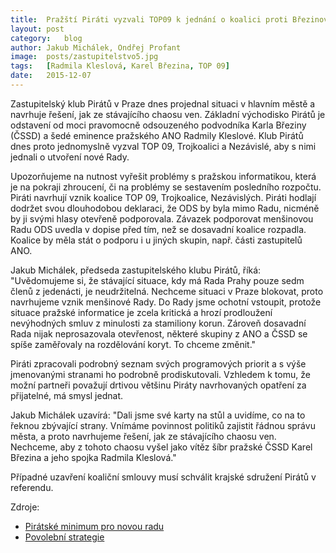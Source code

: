 ```yaml
---
title:	Pražští Piráti vyzvali TOP09 k jednání o koalici proti Březinovi a Kleslové
layout:	post
category:	blog
author:	Jakub Michálek, Ondřej Profant
image:	posts/zastupitelstvo5.jpg
tags:	[Radmila Kleslová, Karel Březina, TOP 09]
date:	2015-12-07
---
```


Zastupitelský klub Pirátů v Praze dnes projednal situaci v hlavním městě a navrhuje řešení, jak ze stávajícího chaosu ven. Základní východisko Pirátů je odstavení od moci pravomocně odsouzeného podvodníka Karla Březiny (ČSSD) a šedé eminence pražského ANO Radmily Kleslové. Klub Pirátů dnes proto jednomyslně vyzval TOP 09, Trojkoalici a Nezávislé, aby s nimi jednali o utvoření nové Rady.

Upozorňujeme na nutnost vyřešit problémy s pražskou informatikou, která je na pokraji zhroucení, či na problémy se sestavením posledního rozpočtu. Piráti navrhují vznik koalice TOP 09, Trojkoalice, Nezávislých. Piráti hodlají dodržet svou dlouhodobou deklaraci, že ODS by byla mimo Radu, nicméně by ji svými hlasy otevřeně podporovala. Závazek podporovat menšinovou Radu ODS uvedla v dopise před tím, než se dosavadní koalice rozpadla. Koalice by měla stát o podporu i u jiných skupin, např. části zastupitelů ANO.

Jakub Michálek, předseda zastupitelského klubu Pirátů, říká: "Uvědomujeme si, že stávající situace, kdy má Rada Prahy pouze sedm členů z jedenácti, je neudržitelná. Nechceme situaci v Praze blokovat, proto navrhujeme vznik menšinové Rady. Do Rady jsme ochotní vstoupit, protože situace pražské informatice je zcela kritická a hrozí prodloužení nevýhodných smluv z minulosti za stamiliony korun. Zároveň dosavadní Rada nijak neprosazovala otevřenost, některé skupiny z ANO a ČSSD se spíše zaměřovaly na rozdělování koryt. To chceme změnit."

Piráti zpracovali podrobný seznam svých programových priorit a s výše jmenovanými stranami ho podrobně prodiskutovali. Vzhledem k tomu, že možní partneři považují drtivou většinu Piráty navrhovaných opatření za přijatelné, má smysl jednat.

Jakub Michálek uzavírá: "Dali jsme své karty na stůl a uvidíme, co na to řeknou zbývající strany. Vnímáme povinnost politiků zajistit řádnou správu města, a proto navrhujeme řešení, jak ze stávajícího chaosu ven. Nechceme, aby z tohoto chaosu vyšel jako vítěz šíbr pražské ČSSD Karel Březina a jeho spojka Radmila Kleslová." 

Případné uzavření koaliční smlouvy musí schválit krajské sdružení Pirátů v referendu.

Zdroje:

- [Pirátské minimum pro novou radu](https://github.com/pirati-cz/KlubPraha/blob/master/materialy/piratske-minimum/piratske-minimum.md)
- [Povolební strategie](https://www.pirati.cz/regiony/praha/povolebni_strategie)


